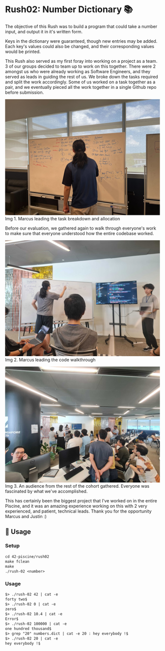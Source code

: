 # Rush02: Number Dictionary 📚

The objective of this Rush was to build a program that could take a number input, and output it in it's written form.

Keys in the dictionary were guaranteed, though new entries may be added. Each key's values could also be changed, and their corresponding values would be printed.

This Rush also served as my first foray into working on a project as a team. 3 of our groups decided to team up to work on this together. There were 2 amongst us who were already working as Software Engineers, and they served as leads in guiding the rest of us. We broke down the tasks required and split the work accordingly. Some of us worked on a task together as a pair, and we eventually pieced all the work together in a single Github repo before submission.

![Marcus leading the task breakdown and allocation](./assets/IMG_2085.jpg)
Img 1. Marcus leading the task breakdown and allocation

Before our evaluation, we gathered again to walk through everyone's work to make sure that everyone understood how the entire codebase worked.

![Marcus leading the code walkthrough](./assets/20240318_161347.jpg)
Img 2. Marcus leading the code walkthrough

![An audience gathered to listen](./assets/20240318_164533.jpg)
Img 3. An audience from the rest of the cohort gathered. Everyone was fascinated by what we've accomplished.

This has certainly been the biggest project that I've worked on in the entire Piscine, and it was an amazing experience working on this with 2 very experienced, and patient, technical leads. Thank you for the opportunity Marcus and Justin :)

## 🚨 Usage

### Setup

```
cd 42-piscine/rush02
make fclean
make
./rush-02 <number>
```

### Usage

```
$> ./rush-02 42 | cat -e
forty two$
$> ./rush-02 0 | cat -e
zero$
$> ./rush-02 10.4 | cat -e
Error$
$> ./rush-02 100000 | cat -e
one hundred thousand$
$> grep "20" numbers.dict | cat -e 20 : hey everybody !$
$> ./rush-02 20 | cat -e
hey everybody !$
```

